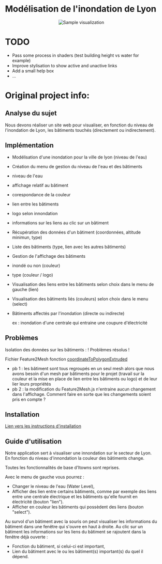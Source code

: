 <h1>Modélisation de l'inondation de Lyon</h1>

<p align="center">
<img src="https://i.imgflip.com/2ee3n8.gif" alt="Sample visualization">
</p>

<h1>TODO</h1>

- Pass some process in shaders (test building height vs water for example)
- Improve stylisation to show active and unactive links 
- Add a small help box
- ...

<h1> Original project info: </h1>
<h2>Analyse du sujet</h2>

Nous devons réaliser un site web pour visualiser, en fonction du niveau de l'inondation de Lyon, les bâtiments touchés (directement ou indirectement).

<h2>Implémentation</h2>

- Modélisation d'une inondation pour la ville de lyon (niveau de l'eau)

- Création du menu de gestion du niveau de l'eau et des bâtiments
 - niveau de l'eau
 - affichage relatif au bâtiment
  - corespondance de la couleur
  - lien entre les bâtiments
  - logo selon innondation
  - informations sur les liens au clic sur un bâtiment

- Récupération des données d'un bâtiment (coordonnées, altitude minimun, type)

- Liste des bâtiments (type, lien avec les autres bâtiments)

- Gestion de l'affichage des bâtiments
 - inondé ou non (couleur)
 - type (couleur / logo)
 
- Visualisation des liens entre les bâtiments selon choix dans le menu de gauche (lien)

- Visualisation des bâtiments liés (couleurs) selon choix dans le menu (select)

- Bâtiments affectés par l'inondation (directe ou indirecte) 

    ex : inondation d'une centrale qui entraine une coupure d'électricité

<h2>Problèmes</h2>

Isolation des données sur les bâtiments : ! Problèmes résolus !

Fichier Feature2Mesh fonction [coordinateToPolygonExtruded](https://github.com/iTowns/itowns/blob/master/src/Renderer/ThreeExtended/Feature2Mesh.js#L241-L284)

- pb 1 : les bâtiment sont tous regroupés en un seul mesh alors que nous avons besoin d'un mesh par bâtiments pour le projet (travail sur la couleur et la mise en place de lien entre les bâtiments ou logo) et de leur lier leurs propriétés
- pb 2 : la modification du Feature2Mesh.js n'entraine aucun changement dans l'affichage. Comment faire en sorte que les changements soient pris en compte ?

<h2>Installation</h2>

[Lien vers les instructions d'installation](https://gitlab.com/LSchlegel/itowns_inondation/blob/master/BUILDING.md)

<h2>Guide d'utilisation</h2>

Notre application sert à visualiser une innondation sur le secteur de Lyon. En fonction du niveau d'innondation la couleur des bâtiments change.

Toutes les fonctionnalités de base d'Itowns sont reprises.

Avec le menu de gauche vous pourrez :
- Changer le niveau de l'eau (Water Level),
- Afficher des lien entre certains bâtiments, comme par exemple des liens entre une centrale électrique et les bâtiments qu'elle fournit en électricité (bouton "lien").
- Afficher en couleur les bâtiments qui possèdent des liens (bouton "select").

Au survol d'un bâtiment avec la souris on peut visualiser les informations du bâtiment dans une fenêtre qui s'ouvre en haut à droite. Au clic sur un bâtiment les informations sur les liens du bâtiment se rajoutent dans la fenêtre déjà ouverte :
- Fonction du bâtiment, si celui-ci est important,
- Lien du bâtiment avec le ou les bâtiment(s) important(s) du quel il dépend.
